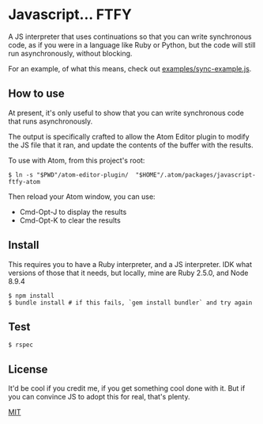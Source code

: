 Javascript... FTFY
==================

A JS interpreter that uses continuations so that you can write synchronous code,
as if you were in a language like Ruby or Python, but the code will still run
asynchronously, without blocking.

For an example, of what this means, check out [examples/sync-example.js](sync-example.js).


How to use
----------

At present, it's only useful to show that you can write synchronous code that
runs asynchronously.

The output is specifically crafted to allow the Atom Editor plugin to modify
the JS file that it ran, and update the contents of the buffer with the results.

To use with Atom, from this project's root:

```
$ ln -s "$PWD"/atom-editor-plugin/  "$HOME"/.atom/packages/javascript-ftfy-atom
```

Then reload your Atom window, you can use:

* Cmd-Opt-J to display the results
* Cmd-Opt-K to clear the results


Install
-------

This requires you to have a Ruby interpreter, and a JS interpreter. IDK what
versions of those that it needs, but locally, mine are Ruby 2.5.0, and Node 8.9.4

```
$ npm install
$ bundle install # if this fails, `gem install bundler` and try again
```


Test
----

```
$ rspec
```


License
-------

It'd be cool if you credit me, if you get something cool done with it.
But if you can convince JS to adopt this for real, that's plenty.

[MIT](https://opensource.org/licenses/MIT)
